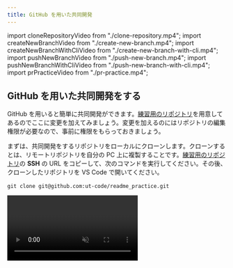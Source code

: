 ```yaml
---
title: GitHub を用いた共同開発
---
```


import cloneRepositoryVideo from "./clone-repository.mp4";
import createNewBranchVideo from "./create-new-branch.mp4";
import createNewBranchWithCliVideo from "./create-new-branch-with-cli.mp4";
import pushNewBranchVideo from "./push-new-branch.mp4";
import pushNewBranchWithCliVideo from "./push-new-branch-with-cli.mp4";
import prPracticeVideo from "./pr-practice.mp4";

## GitHub を用いた共同開発をする

GitHub を用いると簡単に共同開発ができます。[練習用のリポジトリ](https://github.com/ut-code/readme_practice)を用意してあるのでここに変更を加えてみましょう。変更を加えるのにはリポジトリの編集権限が必要なので、事前に権限をもらっておきましょう。

まずは、共同開発をするリポジトリをローカルにクローンします。クローンするとは、リモートリポジトリを自分の PC 上に複製することです。[練習用のリポジトリ](https://github.com/ut-code/readme_practice)の **SSH** の URL をコピーして、次のコマンドを実行してください。その後、クローンしたリポジトリを VS Code で開いてください。

```shell
git clone git@github.com:ut-code/readme_practice.git
```

<video src={cloneRepositoryVideo} muted autoPlay loop controls />

複数のメンバーが並行して変更を加えていくために、Git にはブランチという仕組みが備わっています。まず変更を加えたい時には、メインのブランチから自分の作業専用のブランチを作成します。

```mermaid
gitGraph
  commit id: "Add index.html"
  commit id: "Add service.html"
  commit id: "Add company.html"
  branch add-recruit-page
  commit id: "Add recruit.html"
  checkout main
  branch add-contact-page
  commit id: "Add contact.html"
```

そして、作業が終わったらメインのブランチに自分のブランチの変更を取り込みます。これによって、プロジェクトの本体に影響を与えずに同時並行で開発を進めることが出来ます。

```mermaid
gitGraph
  commit id: "Add index.html"
  commit id: "Add service.html"
  commit id: "Add company.html"
  branch add-recruit-page
  commit id: "Add recruit.html"
  checkout main
  branch add-contact-page
  commit id: "Add contact.html"
  checkout main
  merge add-recruit-page
```

まずは、メインのブランチから自分の作業専用のブランチを作成しましょう。
左下の `main` というボタンをクリックして、`Create new branch from...` を選択します。次に、分岐元のブランチを選択します。今回は `main` を選択します。最後に、新しいブランチの名前を入力します。新しいブランチ名には、変更の内容を端的に表す名前をつけてください。今回は `hello-自分のアカウント名` という名前にしてみましょう。左下の表示が新しいブランチ名に変わったことを確認してください。

<video src={createNewBranchVideo} muted autoPlay loop controls />

:::info `git switch` コマンド

ブランチの作成をコマンドラインから行うこともできます。

まずは、現在いるブランチを確認してみましょう。ターミナルで `git branch` コマンドを実行してください。

```shell
$ git branch
* main
```

ここで、`*` から始まっているのが、現在いるブランチです。`main` となっているはずです。

新しいブランチを作成して移動するには、`git switch` コマンドを使います。

```shell
git switch -c 新しいブランチ名
```

現在いるブランチを確認すると、`*` が移動しているはずです。

```shell
$ git branch
  main
* 新しいブランチ名
```

<video src={createNewBranchWithCliVideo} muted autoPlay loop controls />

:::

この状態で、ファイルに必要な変更を行います。練習用のリポジトリに自分だけの新しいファイルを作ってみましょう。`自分のアカウント名.txt` とします。ファイルの中身は何でも構いません。変更ができたらその都度、変更をステージし、コミットします。必要に応じて、コミットの履歴やコミットの差分を確認してください。

変更が終わったら、変更をリモートにも反映します。新しく作ったブランチをリモートリポジトリにプッシュします。

<video src={pushNewBranchVideo} muted autoPlay loop controls />

```mermaid
gitGraph
  commit id: "既存のコミット1"
  commit id: "既存のコミット2"
  branch "hello-自分のアカウント名"
  commit id: "新たな変更"
```

:::info

コマンドラインからプッシュするには、次のコマンドを実行します。

```shell
git push origin ブランチ名
```

<video src={pushNewBranchWithCliVideo} muted autoPlay loop controls />

:::

次に変更をメインのブランチに反映します。GitHub のプルリクエストという機能を使うことで簡単に変更をメインのブランチに取り込むことができます。

```mermaid
gitGraph
commit id: "既存のコミット 1"
commit id: "既存のコミット 2"
branch "hello-自分のアカウント名"
commit id: "新たな変更"
checkout main
merge "hello-自分のアカウント名"
```

GitHub を開き `Pull requests` を開いてください。

![Pull requests](./pull-requests-tab.png)

`New pull request` を押してください。

次のような画面が現れるので、

![Compare changes](./compare-changes.png)

`compare` と書いてある方のブランチを変更して、変更を加えたブランチを選択してください。

![Comparing changes](./comparing-changes.png)

`Create pull request` を押してください。

![Create pull request](./create-pull-request.png)

確認画面が出るので、コメントを書いて `Create pull request` を押してください。これで、プルリクエストを作成することができました。

![Merge pull request](./merge-pull-request.png)

変更が良さそうだったら、`Merge pull request` を押してください。これで、変更を反映できます。

![Delete branch](./delete-branch.png)

マージしたら、不要になったブランチは削除しておきましょう。

<video src={prPracticeVideo} muted controls />

